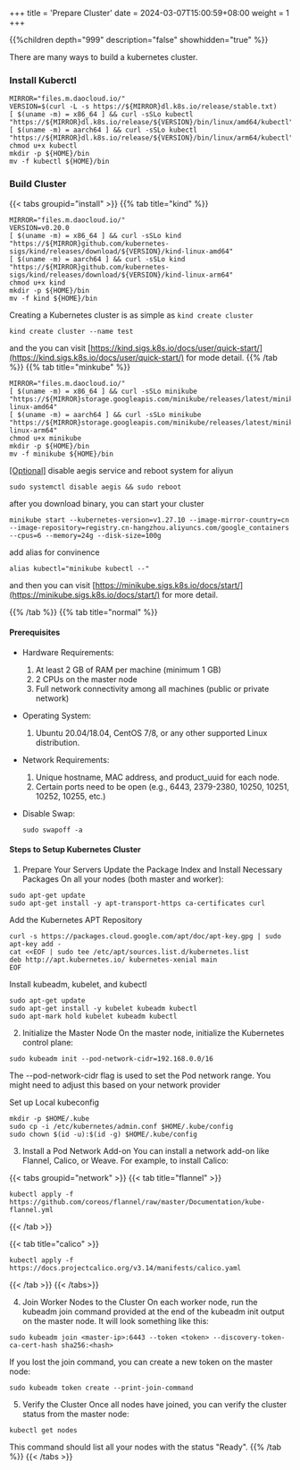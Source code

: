 +++
title = 'Prepare Cluster'
date = 2024-03-07T15:00:59+08:00
weight = 1
+++

{{%children depth="999" description="false" showhidden="true" %}}



There are many ways to build a kubernetes cluster.

### Install Kuberctl
```shell
MIRROR="files.m.daocloud.io/"
VERSION=$(curl -L -s https://${MIRROR}dl.k8s.io/release/stable.txt)
[ $(uname -m) = x86_64 ] && curl -sSLo kubectl "https://${MIRROR}dl.k8s.io/release/${VERSION}/bin/linux/amd64/kubectl"
[ $(uname -m) = aarch64 ] && curl -sSLo kubectl "https://${MIRROR}dl.k8s.io/release/${VERSION}/bin/linux/arm64/kubectl"
chmod u+x kubectl
mkdir -p ${HOME}/bin
mv -f kubectl ${HOME}/bin
```


### Build Cluster

{{< tabs groupid="install" >}}
{{% tab title="kind" %}}
```shell
MIRROR="files.m.daocloud.io/"
VERSION=v0.20.0
[ $(uname -m) = x86_64 ] && curl -sSLo kind "https://${MIRROR}github.com/kubernetes-sigs/kind/releases/download/${VERSION}/kind-linux-amd64"
[ $(uname -m) = aarch64 ] && curl -sSLo kind "https://${MIRROR}github.com/kubernetes-sigs/kind/releases/download/${VERSION}/kind-linux-arm64"
chmod u+x kind
mkdir -p ${HOME}/bin
mv -f kind ${HOME}/bin
```
Creating a Kubernetes cluster is as simple as `kind create cluster`
```shell
kind create cluster --name test
```
and the you can visit [https://kind.sigs.k8s.io/docs/user/quick-start/](https://kind.sigs.k8s.io/docs/user/quick-start/) for mode detail.
{{% /tab %}}
{{% tab title="minkube" %}}
```shell
MIRROR="files.m.daocloud.io/"
[ $(uname -m) = x86_64 ] && curl -sSLo minikube "https://${MIRROR}storage.googleapis.com/minikube/releases/latest/minikube-linux-amd64"
[ $(uname -m) = aarch64 ] && curl -sSLo minikube "https://${MIRROR}storage.googleapis.com/minikube/releases/latest/minikube-linux-arm64"
chmod u+x minikube
mkdir -p ${HOME}/bin
mv -f minikube ${HOME}/bin
```
[[Optional]]() disable aegis service and reboot system for aliyun
```shell
sudo systemctl disable aegis && sudo reboot
```

after you download binary, you can start your cluster
```shell
minikube start --kubernetes-version=v1.27.10 --image-mirror-country=cn --image-repository=registry.cn-hangzhou.aliyuncs.com/google_containers --cpus=6 --memory=24g --disk-size=100g
```

add alias for convinence
```shell
alias kubectl="minikube kubectl --"
```
and then you can visit [https://minikube.sigs.k8s.io/docs/start/](https://minikube.sigs.k8s.io/docs/start/) for more detail.

{{% /tab %}}
{{% tab title="normal" %}}
#### Prerequisites
- Hardware Requirements:

    1. At least 2 GB of RAM per machine (minimum 1 GB)
    2. 2 CPUs on the master node
    3. Full network connectivity among all machines (public or private network)

- Operating System:
    1. Ubuntu 20.04/18.04, CentOS 7/8, or any other supported Linux distribution.

- Network Requirements:
    1. Unique hostname, MAC address, and product_uuid for each node.
    2. Certain ports need to be open (e.g., 6443, 2379-2380, 10250, 10251, 10252, 10255, etc.)

- Disable Swap:

    ```shell
    sudo swapoff -a
    ```

#### Steps to Setup Kubernetes Cluster
1. Prepare Your Servers
Update the Package Index and Install Necessary Packages
On all your nodes (both master and worker):
```shell
sudo apt-get update
sudo apt-get install -y apt-transport-https ca-certificates curl
```

Add the Kubernetes APT Repository
```shell
curl -s https://packages.cloud.google.com/apt/doc/apt-key.gpg | sudo apt-key add -
cat <<EOF | sudo tee /etc/apt/sources.list.d/kubernetes.list
deb http://apt.kubernetes.io/ kubernetes-xenial main
EOF
```

Install kubeadm, kubelet, and kubectl
```shell
sudo apt-get update
sudo apt-get install -y kubelet kubeadm kubectl
sudo apt-mark hold kubelet kubeadm kubectl
```

2. Initialize the Master Node
On the master node, initialize the Kubernetes control plane:

```shell
sudo kubeadm init --pod-network-cidr=192.168.0.0/16
```
The --pod-network-cidr flag is used to set the Pod network range. You might need to adjust this based on your network provider 

Set up Local kubeconfig
```shell
mkdir -p $HOME/.kube
sudo cp -i /etc/kubernetes/admin.conf $HOME/.kube/config
sudo chown $(id -u):$(id -g) $HOME/.kube/config
```

3. Install a Pod Network Add-on
You can install a network add-on like Flannel, Calico, or Weave. For example, to install Calico:

{{< tabs groupid="network" >}}
{{< tab title="flannel" >}}
```shell
kubectl apply -f https://github.com/coreos/flannel/raw/master/Documentation/kube-flannel.yml
```
{{< /tab >}}

{{< tab title="calico" >}}
```shell
kubectl apply -f https://docs.projectcalico.org/v3.14/manifests/calico.yaml
```
{{< /tab >}}
{{< /tabs>}}


4. Join Worker Nodes to the Cluster
On each worker node, run the kubeadm join command provided at the end of the kubeadm init output on the master node. It will look something like this:

```shell
sudo kubeadm join <master-ip>:6443 --token <token> --discovery-token-ca-cert-hash sha256:<hash>
```

If you lost the join command, you can create a new token on the master node:

```shell
sudo kubeadm token create --print-join-command
```

5. Verify the Cluster
Once all nodes have joined, you can verify the cluster status from the master node:

```shell
kubectl get nodes
```
This command should list all your nodes with the status "Ready".
{{% /tab %}}
{{< /tabs >}}